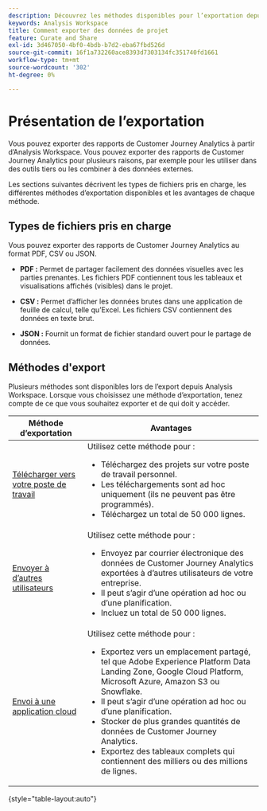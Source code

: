 ```yaml
---
description: Découvrez les méthodes disponibles pour l’exportation depuis Analysis Workspace.
keywords: Analysis Workspace
title: Comment exporter des données de projet
feature: Curate and Share
exl-id: 3d467050-4bf0-4bdb-b7d2-eba67fbd526d
source-git-commit: 16f1a732260ace8393d7303134fc351740fd1661
workflow-type: tm+mt
source-wordcount: '302'
ht-degree: 0%

---
```


# Présentation de l’exportation

Vous pouvez exporter des rapports de Customer Journey Analytics à partir d’Analysis Workspace. Vous pouvez exporter des rapports de Customer Journey Analytics pour plusieurs raisons, par exemple pour les utiliser dans des outils tiers ou les combiner à des données externes.

Les sections suivantes décrivent les types de fichiers pris en charge, les différentes méthodes d’exportation disponibles et les avantages de chaque méthode.

## Types de fichiers pris en charge

Vous pouvez exporter des rapports de Customer Journey Analytics au format PDF, CSV ou JSON.

* **PDF :** Permet de partager facilement des données visuelles avec les parties prenantes. Les fichiers PDF contiennent tous les tableaux et visualisations affichés (visibles) dans le projet.

* **CSV :** Permet d’afficher les données brutes dans une application de feuille de calcul, telle qu’Excel. Les fichiers CSV contiennent des données en texte brut.

* **JSON :** Fournit un format de fichier standard ouvert pour le partage de données.

## Méthodes d&#39;export

Plusieurs méthodes sont disponibles lors de l’export depuis Analysis Workspace. Lorsque vous choisissez une méthode d’exportation, tenez compte de ce que vous souhaitez exporter et de qui doit y accéder.

| Méthode d’exportation | Avantages |
|---------|----------|
| [Télécharger vers votre poste de travail](/help/analysis-workspace/export/download-send.md) | Utilisez cette méthode pour : <ul><li>Téléchargez des projets sur votre poste de travail personnel.</li><li>Les téléchargements sont ad hoc uniquement (ils ne peuvent pas être programmés).</li> <li>Téléchargez un total de 50 000 lignes.</li> <!--true? Are there 2 different options to download to your workstation?--> <!-- is this emailing it? --> |
| [Envoyer à d’autres utilisateurs](/help/analysis-workspace/export/t-schedule-report.md) | Utilisez cette méthode pour : <ul><li>Envoyez par courrier électronique des données de Customer Journey Analytics exportées à d’autres utilisateurs de votre entreprise.</li><li>Il peut s’agir d’une opération ad hoc ou d’une planification.</li> <li>Incluez un total de 50 000 lignes.</li> <!--true?--> |
| [Envoi à une application cloud](/help/analysis-workspace/export/export-cloud.md) | Utilisez cette méthode pour : <ul><li>Exportez vers un emplacement partagé, tel que Adobe Experience Platform Data Landing Zone, Google Cloud Platform, Microsoft Azure, Amazon S3 ou Snowflake.</li><li>Il peut s’agir d’une opération ad hoc ou d’une planification.</li><li>Stocker de plus grandes quantités de données de Customer Journey Analytics.</li><li>Exportez des tableaux complets qui contiennent des milliers ou des millions de lignes.<!-- What other things? Wiki talks about things that aren't even possible in Data Warehouse. What are they? --> </li> |

{style="table-layout:auto"}
